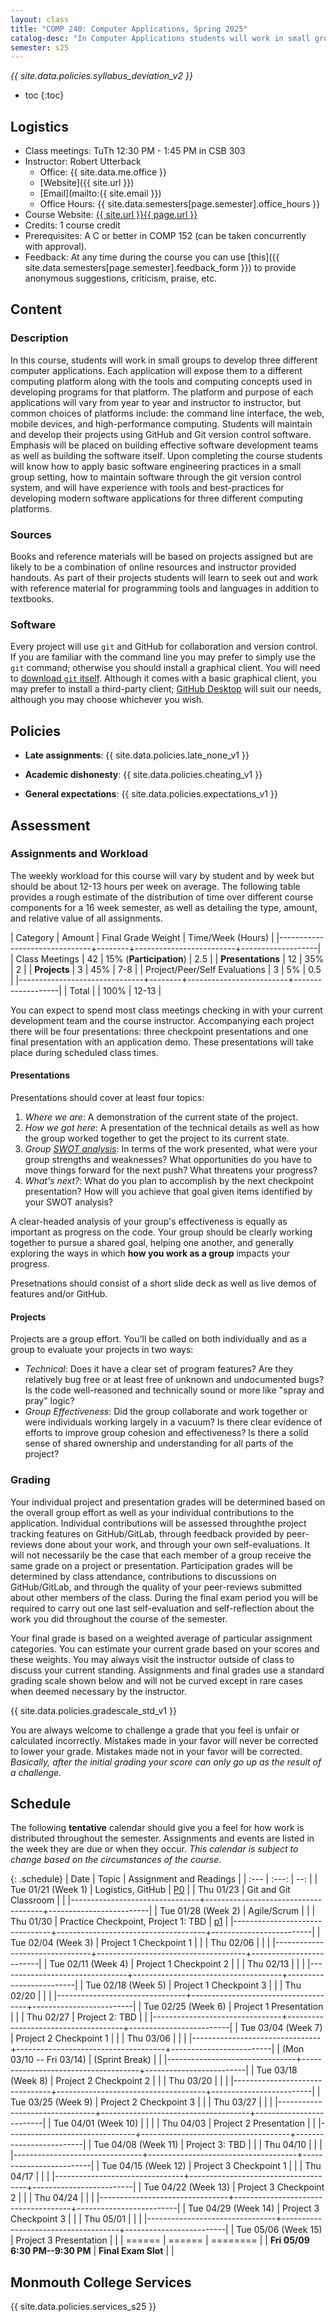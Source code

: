 ```yaml
---
layout: class
title: "COMP 240: Computer Applications, Spring 2025"
catalog-desc: "In Computer Applications students will work in small groups to develop three different computer applications. Each application will expose them to a different computing platform along with the tools and computing concepts used in developing programs for that platform. The platform and purpose of each application will vary from year to year and instructor to instructor, but common choices of platforms include: the command line interface, the web, mobile devices, and high-performance computing. Students will maintain and develop their projects using GitHub or GitLab and Git version control software. Students will also engage in peer-review of the work of their team members and the other development teams in the course. Upon completing the course students will know how to apply basic software engineering practices in a small group setting, how to maintain software through the Git version control system, and have experience with tools and best-practices for developing modern software applications for three different computing platforms."
semester: s25
---
```


*{{ site.data.policies.syllabus_deviation_v2 }}*

* toc
{:toc}

## Logistics

* Class meetings: TuTh 12:30 PM - 1:45 PM in CSB 303
* Instructor: Robert Utterback
  * Office: {{ site.data.me.office }}
  * [Website]({{ site.url }})
  * [Email](mailto:{{ site.email }})
  * Office Hours: {{ site.data.semesters[page.semester].office_hours }}
* Course Website: <a href="{{ site.url }}{{ page.url }}">{{ site.url }}{{ page.url }}</a>
* Credits: 1 course credit
* Prerequisites: A C or better in COMP 152 (can be taken concurrently
  with approval).
* Feedback: At any time during the course you can use
  [this]({{ site.data.semesters[page.semester].feedback_form }}) to provide
  anonymous suggestions, criticism, praise, etc.

## Content

### Description

In this course, students will work in small groups to develop three
different computer applications. Each application will expose them to
a different computing platform along with the tools and computing
concepts used in developing programs for that platform. The platform
and purpose of each applications will vary from year to year and
instructor to instructor, but common choices of platforms include: the
command line interface, the web, mobile devices, and high-performance
computing. Students will maintain and develop their projects using
GitHub and Git version control software. Emphasis will be placed on
building effective software development teams as well as building the
software itself. Upon completing the course students will know how to
apply basic software engineering practices in a small group setting,
how to maintain software through the git version control system, and
will have experience with tools and best-practices for developing
modern software applications for three different computing platforms.

### Sources

Books and reference materials will be based on projects assigned but
are likely to be a combination of online resources and instructor
provided handouts. As part of their projects students will learn to
seek out and work with reference material for programming tools and
languages in addition to textbooks.

### Software

Every project will use `git` and GitHub for collaboration and version
control. If you are familiar with the command line you may prefer to
simply use the `git` command; otherwise you should install a graphical
client. You will need to [download `git`
itself](https://git-scm.com/downloads). Although it comes with a basic
graphical client, you may prefer to install a third-party client;
[GitHub Desktop](https://desktop.github.com/) will suit our needs,
although you may choose whichever you wish.

## Policies

* **Late assignments**: {{ site.data.policies.late_none_v1 }}

* **Academic dishonesty**: {{ site.data.policies.cheating_v1 }}

* **General expectations**: {{ site.data.policies.expectations_v1 }}

## Assessment

### Assignments and Workload

The weekly workload for this course will vary by student and by week
but should be about 12-13 hours per week on average. The following
table provides a rough estimate of the distribution of time over
different course components for a 16 week semester, as well as
detailing the type, amount, and relative value of all assignments.

| Category                      | Amount |      Final Grade Weight | Time/Week (Hours) |
|-------------------------------+--------+-------------------------+-------------------|
| Class Meetings                |     42 | 15% (**Participation**) |               2.5 |
| **Presentations**             |     12 |                     35% |                 2 |
| **Projects**                  |      3 |                     45% |               7-8 |
| Project/Peer/Self Evaluations |      3 |                      5% |               0.5 |
|-------------------------------+--------+-------------------------+-------------------|
| Total                         |        |                    100% |             12-13 |

You can expect to spend most class meetings checking in with your
current development team and the course instructor. Accompanying each
project there will be four presentations: three checkpoint
presentations and one final presentation with an application
demo. These presentations will take place during scheduled class
times. 

<!-- You will carry out peer-reviews and self-evaluations after each
presentation. -->

#### Presentations

Presentations should cover at least four topics:

1. *Where we are*: A demonstration of the current state of the project.
2. *How we got here*: A presentation of the technical details as well
   as how the group worked together to get the project to its current
   state.
3. *Group [SWOT
   analysis](https://en.wikipedia.org/wiki/SWOT_analysis)*: In terms
   of the work presented, what were your group strengths and
   weaknesses? What opportunities do you have to move things forward
   for the next push? What threatens your progress?
4. *What's next?*: What do you plan to accomplish by the next
   checkpoint presentation? How will you achieve that goal given items
   identified by your SWOT analysis?
   
A clear-headed analysis of your group's effectiveness is equally as
important as progress on the code. Your group should be clearly
working together to pursue a shared goal, helping one another, and
generally exploring the ways in which **how you work as a group**
impacts your progress.

Presetnations should consist of a short slide deck as well as live
demos of features and/or GitHub.

#### Projects

Projects are a group effort. You'll be called on both individually and
as a group to evaluate your projects in two ways:

- *Technical*: Does it have a clear set of program features? Are they
  relatively bug free or at least free of unknown and undocumented
  bugs? Is the code well-reasoned and technically sound or more like
  "spray and pray" logic?
- *Group Effectiveness*: Did the group collaborate and work together
  or were individuals working largely in a vacuum? Is there clear
  evidence of efforts to improve group cohesion and effectiveness? Is
  there a solid sense of shared ownership and understanding for all
  parts of the project?

### Grading

Your individual project and presentation grades will be determined
based on the overall group effort as well as your individual
contributions to the application. Individual contributions will be
assessed throughthe project tracking features on GitHub/GitLab,
through feedback provided by peer-reviews done about your work, and
through your own self-evaluations. It will not necessarily be the case
that each member of a group receive the same grade on a project or
presentation. Participation grades will be determined by class
attendance, contributions to discussions on GitHub/GitLab, and through
the quality of your peer-reviews submitted about other members of the
class. During the final exam period you will be required to carry out
one last self-evaluation and self-reflection about the work you did
throughout the course of the semester.

Your final grade is based on a weighted average of particular
assignment categories. You can estimate your current grade based on
your scores and these weights. You may always visit the instructor
outside of class to discuss your current standing. Assignments and
final grades use a standard grading scale shown below and will not
be curved except in rare cases when deemed necessary by the
instructor.

{{ site.data.policies.gradescale_std_v1 }}

You are always welcome to challenge a grade that you feel is unfair or
calculated incorrectly. Mistakes made in your favor will never be
corrected to lower your grade. Mistakes made not in your favor will be
corrected. *Basically, after the initial grading your score can only
go up as the result of a challenge.*

## Schedule
The following **tentative** calendar should give you a feel for how
work is distributed throughout the semester. Assignments and events
are listed in the week they are due or when they occur. *This calendar
is subject to change based on the circumstances of the course*.

<!-- (with-output-to-string -->
<!--   (let* ((start-date (org-read-date nil nil "2025-01-21")) -->
<!--         (end-date (org-read-date nil nil "2025-05-07")) -->
<!--         (days (list "Tue" "Thu")) -->
<!--         (current start-date)) -->
<!--    (while (string< current end-date) -->
<!--      (let* ((time (org-time-string-to-time current)) -->
<!--             (day (format-time-string "%a" time))) -->
<!--        (if (member day days) -->
<!--            (princ (concat (format-time-string "%a %m/%d" time) "\n")))) -->
<!--      (setq current (org-read-date nil nil "++1" nil (org-time-string-to-time current)))))) -->


{: .schedule}
| Date                           | Topic                               | Assignment and Readings |
| :---                           | :---:                               | --:                     |
| Tue 01/21 (Week 1)             | Logistics, GitHub                   | [P0](p0)                |
| Thu 01/23                      | Git and Git Classroom               |                         |
|--------------------------------+-------------------------------------+-------------------------|
| Tue 01/28 (Week 2)             | Agile/Scrum                         |                         |
| Thu 01/30                      | Practice Checkpoint, Project 1: TBD | [p1](p1)                |
|--------------------------------+-------------------------------------+-------------------------|
| Tue 02/04 (Week 3)             | Project 1 Checkpoint 1              |                         |
| Thu 02/06                      |                                     |                         |
|--------------------------------+-------------------------------------+-------------------------|
| Tue 02/11 (Week 4)             | Project 1 Checkpoint 2              |                         |
| Thu 02/13                      |                                     |                         |
|--------------------------------+-------------------------------------+-------------------------|
| Tue 02/18 (Week 5)             | Project 1 Checkpoint 3              |                         |
| Thu 02/20                      |                                     |                         |
|--------------------------------+-------------------------------------+-------------------------|
| Tue 02/25 (Week 6)             | Project 1 Presentation              |                         |
| Thu 02/27                      | Project 2: TBD                      |                         |
|--------------------------------+-------------------------------------+-------------------------|
| Tue 03/04 (Week 7)             | Project 2 Checkpoint 1              |                         |
| Thu 03/06                      |                                     |                         |
|--------------------------------+-------------------------------------+-------------------------|
| (Mon 03/10 -- Fri 03/14)       | (Sprint Break)                      |                         |
|--------------------------------+-------------------------------------+-------------------------|
| Tue 03/18 (Week 8)             | Project 2 Checkpoint 2              |                         |
| Thu 03/20                      |                                     |                         |
|--------------------------------+-------------------------------------+-------------------------|
| Tue 03/25 (Week 9)             | Project 2 Checkpoint 3              |                         |
| Thu 03/27                      |                                     |                         |
|--------------------------------+-------------------------------------+-------------------------|
| Tue 04/01 (Week 10)            |                                     |                         |
| Thu 04/03                      | Project 2 Presentation              |                         |
|--------------------------------+-------------------------------------+-------------------------|
| Tue 04/08 (Week 11)            | Project 3: TBD                      |                         |
| Thu 04/10                      |                                     |                         |
|--------------------------------+-------------------------------------+-------------------------|
| Tue 04/15 (Week 12)            | Project 3 Checkpoint 1              |                         |
| Thu 04/17                      |                                     |                         |
|--------------------------------+-------------------------------------+-------------------------|
| Tue 04/22 (Week 13)            | Project 3 Checkpoint 2              |                         |
| Thu 04/24                      |                                     |                         |
|--------------------------------+-------------------------------------+-------------------------|
| Tue 04/29 (Week 14)            | Project 3 Checkpoint 3              |                         |
| Thu 05/01                      |                                     |                         |
|--------------------------------+-------------------------------------+-------------------------|
| Tue 05/06 (Week 15)            | Project 3 Presentation              |                         |
| ======                         | ======                              | ========                |
| **Fri 05/09 6:30 PM--9:30 PM** | **Final Exam Slot**                 |                         |

## Monmouth College Services

{{ site.data.policies.services_s25 }}

<!-- Local Variables: -->
<!-- eval: (orgtbl-mode) -->
<!-- End: -->
